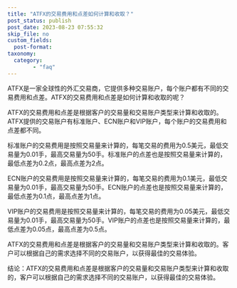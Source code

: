 ```yaml
---
title: "ATFX的交易费用和点差如何计算和收取？"
post_status: publish
post_date: 2023-08-23 07:55:32
skip_file: no
custom_fields: 
  post-format: 
taxonomy:
  category:
        - "faq"
---
```


ATFX是一家全球性的外汇交易商，它提供多种交易账户，每个账户都有不同的交易费用和点差。ATFX的交易费用和点差是如何计算和收取的呢？

ATFX的交易费用和点差是根据客户的交易量和交易账户类型来计算和收取的。ATFX提供的交易账户有标准账户、ECN账户和VIP账户，每个账户的交易费用和点差都不同。

标准账户的交易费用是按照交易量来计算的，每笔交易的费用为0.5美元，最低交易量为0.01手，最高交易量为50手。标准账户的点差也是按照交易量来计算的，最低点差为0.2点，最高点差为2点。

ECN账户的交易费用是按照交易量来计算的，每笔交易的费用为0.1美元，最低交易量为0.01手，最高交易量为50手。ECN账户的点差也是按照交易量来计算的，最低点差为0.1点，最高点差为1点。

VIP账户的交易费用是按照交易量来计算的，每笔交易的费用为0.05美元，最低交易量为0.01手，最高交易量为50手。VIP账户的点差也是按照交易量来计算的，最低点差为0.05点，最高点差为0.5点。

ATFX的交易费用和点差是根据客户的交易量和交易账户类型来计算和收取的。客户可以根据自己的需求选择不同的交易账户，以获得最佳的交易体验。

结论：ATFX的交易费用和点差是根据客户的交易量和交易账户类型来计算和收取的，客户可以根据自己的需求选择不同的交易账户，以获得最佳的交易体验。
